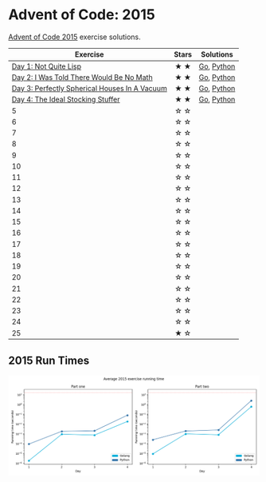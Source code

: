 # Advent of Code: 2015

[Advent of Code 2015](https://adventofcode.com/2015) exercise solutions.

<!-- ★ ☆ -->

| Exercise                                             | Stars | Solutions              |
|------------------------------------------------------|:-----:|------------------------|
| [Day 1: Not Quite Lisp][rm1]                         |  ★ ★  | [Go][g1], [Python][p1] |
| [Day 2: I Was Told There Would Be No Math][rm2]      |  ★ ★  | [Go][g2], [Python][p2] |
| [Day 3: Perfectly Spherical Houses In A Vacuum][rm3] |  ★ ★  | [Go][g3], [Python][p3] |
| [Day 4: The Ideal Stocking Stuffer][rm4]             |  ★ ★  | [Go][g4], [Python][p4] |
| 5                                                    |  ☆ ☆  |                        |
| 6                                                    |  ☆ ☆  |                        |
| 7                                                    |  ☆ ☆  |                        |
| 8                                                    |  ☆ ☆  |                        |
| 9                                                    |  ☆ ☆  |                        |
| 10                                                   |  ☆ ☆  |                        |
| 11                                                   |  ☆ ☆  |                        |
| 12                                                   |  ☆ ☆  |                        |
| 13                                                   |  ☆ ☆  |                        |
| 14                                                   |  ☆ ☆  |                        |
| 15                                                   |  ☆ ☆  |                        |
| 16                                                   |  ☆ ☆  |                        |
| 17                                                   |  ☆ ☆  |                        |
| 18                                                   |  ☆ ☆  |                        |
| 19                                                   |  ☆ ☆  |                        |
| 20                                                   |  ☆ ☆  |                        |
| 21                                                   |  ☆ ☆  |                        |
| 22                                                   |  ☆ ☆  |                        |
| 23                                                   |  ☆ ☆  |                        |
| 24                                                   |  ☆ ☆  |                        |
| 25                                                   |  ★ ☆  |                        |

## 2015 Run Times

![2015 exercise run-time graphs](run-times.png)

[rm1]: 01-notQuiteLisp/README.md
[g1]: 01-notQuiteLisp/go
[p1]: 01-notQuiteLisp/py
[rm2]: 02-iWasToldThereWouldBeNoMath/README.md
[g2]: 02-iWasToldThereWouldBeNoMath/go
[p2]: 02-iWasToldThereWouldBeNoMath/py
[rm3]: 03-perfectlySphericalHousesInAVacuum/README.md
[g3]: 03-perfectlySphericalHousesInAVacuum/go
[p3]: 03-perfectlySphericalHousesInAVacuum/py
[rm4]: 04-theIdealStockingStuffer/README.md
[g4]: 04-theIdealStockingStuffer/go
[p4]: 04-theIdealStockingStuffer/py
